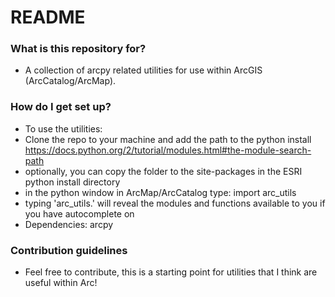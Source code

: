 # README #


### What is this repository for? ###
* A collection of arcpy related utilities for use within ArcGIS (ArcCatalog/ArcMap).

### How do I get set up? ###

* To use the utilities: 
* Clone the repo to your machine and add the path to the python install https://docs.python.org/2/tutorial/modules.html#the-module-search-path
* optionally, you can copy the folder to the site-packages in the ESRI python install directory
* in the python window in ArcMap/ArcCatalog type: import arc_utils
* typing 'arc_utils.' will reveal the modules and functions available to you if you have autocomplete on
* Dependencies: arcpy

### Contribution guidelines ###

* Feel free to contribute, this is a starting point for utilities that I think are useful within Arc!